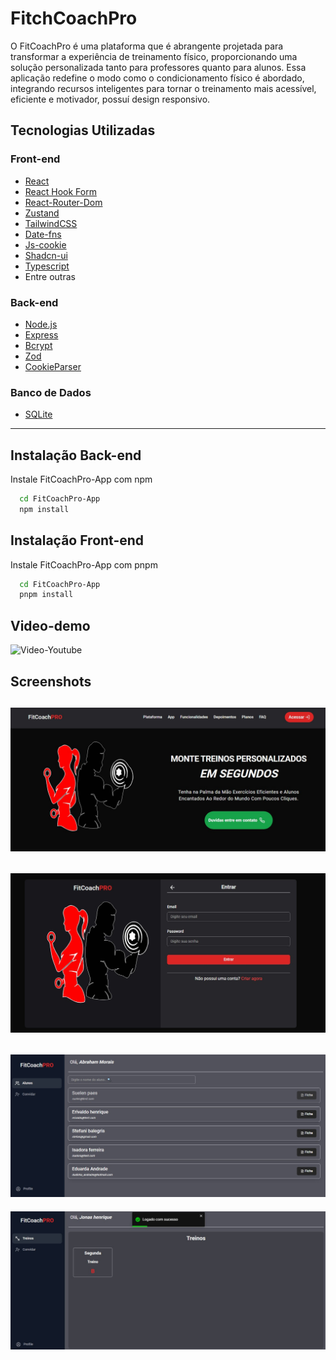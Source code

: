 
# FitchCoachPro

O FitCoachPro é uma plataforma que é abrangente projetada para transformar a experiência de treinamento físico, proporcionando uma solução personalizada tanto para professores quanto para alunos. Essa aplicação redefine o modo como o condicionamento físico é abordado, integrando recursos inteligentes para tornar o treinamento mais acessível, eficiente e motivador, possuí design responsivo.

## Tecnologias Utilizadas

### Front-end
- [React](https://reactjs.org/)
- [React Hook Form](https://react-hook-form.com/)
- [React-Router-Dom](https://reactrouter.com/en/main)
- [Zustand](https://zustand-demo.pmnd.rs/)
- [TailwindCSS](https://tailwindcss.com/)
- [Date-fns](https://date-fns.org/)
- [Js-cookie](https://www.npmjs.com/package/react-cookie)
- [Shadcn-ui](https://ui.shadcn.com/)
- [Typescript](https://www.typescriptlang.org/)
- Entre outras

### Back-end
- [Node.js](https://nodejs.org/)
- [Express](https://expressjs.com/)
- [Bcrypt](https://bcrypt-generator.com/)
- [Zod](https://zod.dev/)
- [CookieParser](http://expressjs.com/en/resources/middleware/cookie-parser.html)

### Banco de Dados
- [SQLite](https://www.sqlite.org/)

-------------------------------------------------


## Instalação Back-end

Instale FitCoachPro-App com npm

```bash
  cd FitCoachPro-App
  npm install 
```

## Instalação Front-end

Instale FitCoachPro-App com pnpm

```bash
  cd FitCoachPro-App
  pnpm install 
```
    
    
## Video-demo

![Video-Youtube](https://youtu.be/8QzgtHWPNs8)


## Screenshots

![App Screenshot](https://github.com/hamiceis/FitCoachPro-app/blob/main/.github/home.jpg)
-----------------------------------------------
![App Screenshot](https://github.com/hamiceis/FitCoachPro-app/blob/main/.github/login.jpg)
-----------------------------------------------
![App Screenshot](https://github.com/hamiceis/FitCoachPro-app/blob/main/.github/dash.jpg)
-----------------------------------------------
![App Screenshot](https://github.com/hamiceis/FitCoachPro-app/blob/main/.github/dash-student.jpg)



